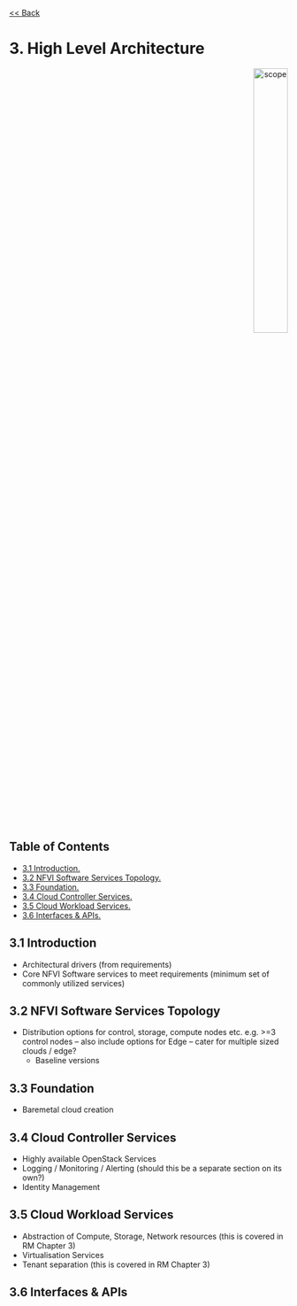 [<< Back](../../openstack)

# 3. High Level Architecture
<p align="right"><img src="../figures/bogo_ifo.png" alt="scope" title="Scope" width="35%"/></p>

## Table of Contents
* [3.1 Introduction.](#3.1)
* [3.2 NFVI Software Services Topology.](#3.2)
* [3.3 Foundation.](#3.3)
* [3.4 Cloud Controller Services.](#3.4)
* [3.5 Cloud Workload Services.](#3.5)
* [3.6 Interfaces & APIs.](#3.6)


<a name="3.1"></a>
## 3.1 Introduction
- Architectural drivers (from requirements)
- Core NFVI Software services to meet requirements (minimum set of commonly utilized services)


<a name="3.2"></a>
## 3.2 NFVI Software Services Topology
- Distribution options for control, storage, compute nodes etc. e.g.  >=3 control nodes 
  – also include options for Edge – cater for multiple sized clouds / edge?
  - Baseline versions


<a name="3.3"></a>
## 3.3 Foundation
- Baremetal cloud creation


<a name="3.4"></a>
## 3.4 Cloud Controller Services
- Highly available OpenStack Services 
- Logging / Monitoring / Alerting (should this be a separate section on its own?)
- Identity Management


<a name="3.5"></a>
## 3.5 Cloud Workload Services
- Abstraction of Compute, Storage, Network resources (this is covered in RM Chapter 3)
- Virtualisation Services
- Tenant separation (this is covered in RM Chapter 3)


<a name="3.6"></a>
## 3.6 Interfaces & APIs